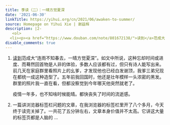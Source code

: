 ```yaml
---
title: 季读（二）：一晴方觉夏深
date: '2021-06-30'
linkTitle: https://yihui.org/cn/2021/06/awaken-to-summer/
source: Homepage on Yihui Xie | 谢益辉
description: |2-
   <ol>
  <li><p><a href="https://www.douban.com/note/801672138/">读到</a>范成大“连雨不知春去，一晴方觉夏深”。如文中所说，这种忘却时间或进度、而蓦然回首物是人非的体验，多数人应该都有过，但只有诗人能写出来。前几天在家庭群里看照片上的幺爹，才发现他也已经白发谢顶，我爹三弟兄现在都统一成这种造型了。五年前我回国时，他还是壮年模样一头浓密的黑发。群里的照片我一直在看，但都没察觉到今年哪天他突然就老了。</p> <p>疫情一年多，也不知啥时候能晴。都快丧失了时间的流逝感。</p></li> <li><p>一篇讲浏览器标签栏问题的文章，在我浏览器的标签栏里开了八个多月，今天终于读完关掉了。一共花了五分钟左右，文章本身价值并不太高。它讲这大量的标签页都是人脑的 ...
disable_comments: true
---
```

 <ol>
<li><p><a href="https://www.douban.com/note/801672138/">读到</a>范成大“连雨不知春去，一晴方觉夏深”。如文中所说，这种忘却时间或进度、而蓦然回首物是人非的体验，多数人应该都有过，但只有诗人能写出来。前几天在家庭群里看照片上的幺爹，才发现他也已经白发谢顶，我爹三弟兄现在都统一成这种造型了。五年前我回国时，他还是壮年模样一头浓密的黑发。群里的照片我一直在看，但都没察觉到今年哪天他突然就老了。</p> <p>疫情一年多，也不知啥时候能晴。都快丧失了时间的流逝感。</p></li> <li><p>一篇讲浏览器标签栏问题的文章，在我浏览器的标签栏里开了八个多月，今天终于读完关掉了。一共花了五分钟左右，文章本身价值并不太高。它讲这大量的标签页都是人脑的 ...